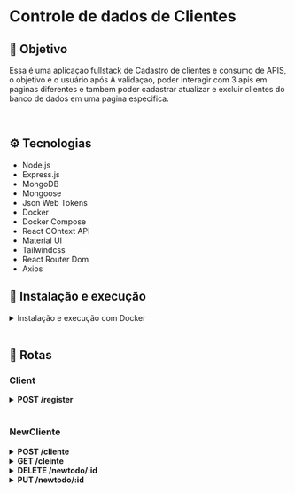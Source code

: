 # Controle de dados de Clientes

## 📡 Objetivo

Essa é uma aplicaçao fullstack de Cadastro de clientes e consumo de APIS, o objetivo é o usuário após A validaçao, poder interagir com  3 apis em paginas diferentes e tambem poder cadastrar atualizar e excluir clientes do banco de dados em uma pagina especifica.

<br />

## ⚙️ Tecnologias

- Node.js
- Express.js
- MongoDB
- Mongoose
- Json Web Tokens
- Docker
- Docker Compose
- React COntext API
- Material UI
- Tailwindcss
- React Router Dom
- Axios

## 🚀 Instalação e execução

<details>
<summary>Instalação e execução com Docker</summary>
<br />

Para rodar está aplicação é necessário ter *Git, **Node, **Docker* e o *Docker Compose* instalados no seu computador. O Docker Compose precisa estar na versão *1.29* ou superior e o Node na versão 16.

Para conseguir executar os comandos do abaixo também é necessário que seu sistema operacional tenha um terminal Bash instalado. Caso você esteja utilizando Linux ou macOS, o Bash já vem instalado por padrão. Porém, se o seu sistema for Windows, você pode [aprender como instalar](https://dicasdeprogramacao.com.br/como-instalar-o-git-no-windows/).

### 1 - Clone o repositório:


git clone git@github.com:Robsonmendes1987/sheryenergycrud.git


### 2 - Na raíz do projeto, entre na pasta app e suba os containers do frontend (`frontend_shery`), do backend (`shary-energy-backend`) e o banco de dados (`shary-energy-db`) com o comando:

    docker-compose up -d --build

Os containers estão mapeados nas seguintes portas:

- frontend_shery: 5173
- backend_todo: 3002
- todo-list-db: 27017

Para parar os containers, na pasta raiz do projeto execute o comando:

    docker-compose down
    
### 3 - Acesse a aplicação:

    localhost:3003 

</details>
<br />

## 🔎 Rotas

### Client

<details>
  <summary><strong>POST /register</strong></summary>
  <br/ >

• Valida o  usuário pelo userEmail e password.

</details>

<br />


### NewCliente

<details>
  <summary><strong>POST /cliente</strong></summary>
  <br/ >

• Cadastra um novo cliente no banco.

</details>

<details>
  <summary><strong>GET /cleinte</strong></summary>
  <br/ >

• Traz todas os clientes

</details>

<details>
  <summary><strong>DELETE /newtodo/:id</strong></summary>
  <br/ >

• Deleta um cliente pelo id.

</details>

<details>
  <summary><strong>PUT /newtodo/:id</strong></summary>
  <br/ >

• Edita um cliente pelo id.

</details>

<br />

